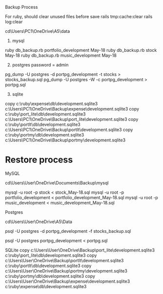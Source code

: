Backup Process

For ruby, should clear unused files before save
rails tmp:cache:clear
rails log:clear

cd\Users\PC1\OneDrive\A5\data

1. mysql

ruby db_backup.rb portfolio_development May-18
ruby db_backup.rb stock May-18
ruby db_backup.rb music_development May-18

2. postgres password = admin

pg_dump -U postgres -d portpg_development -t stocks > stocks_backup.sql
pg_dump -U postgres -W -c portpg_development > portpg.sql

3. sqlite

copy c:\ruby\expense\db\development.sqlite3 c:\Users\PC1\OneDrive\Backup\expense\development.sqlite3
copy c:\ruby\port_lite\db\development.sqlite3 c:\Users\PC1\OneDrive\Backup\port_lite\development.sqlite3
copy c:\ruby\portlt\db\development.sqlite3 c:\Users\PC1\OneDrive\Backup\portlt\development.sqlite3
copy c:\ruby\portmy\db\development.sqlite3 c:\Users\PC1\OneDrive\Backup\portmy\development.sqlite3

# Restore process

MySQL

cd\Users\User\OneDrive\Documents\Backup\mysql

mysql -u root -p stock < stock_May-18.sql
mysql -u root -p portfolio_development < portfolio_development_May-18.sql
mysql -u root -p music_development < music_development_May-18.sql

Postgres

cd\Users\User\OneDrive\A5\Data

psql -U postgres -d portpg_development -f stocks_backup.sql

psql -U postgres portpg_development < portpg.sql


SQLite
copy c:\Users\User\OneDrive\Backup\port_lite\development.sqlite3 c:\ruby\port_lite\db\development.sqlite3
copy c:\Users\User\OneDrive\Backup\portlt\development.sqlite3 c:\ruby\portlt\db\development.sqlite3
copy c:\Users\User\OneDrive\Backup\portmy\development.sqlite3 c:\ruby\portmy\db\development.sqlite3
copy c:\Users\User\OneDrive\Backup\expense\development.sqlite3 c:\ruby\expense\db\development.sqlite3
